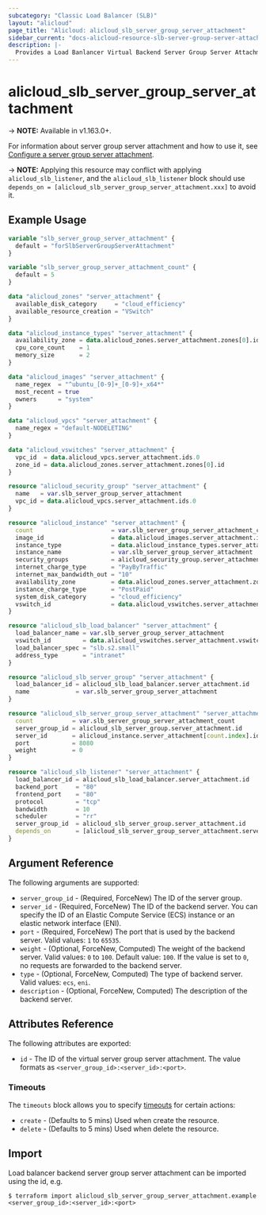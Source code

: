 ```yaml
---
subcategory: "Classic Load Balancer (SLB)"
layout: "alicloud"
page_title: "Alicloud: alicloud_slb_server_group_server_attachment"
sidebar_current: "docs-alicloud-resource-slb-server-group-server-attachment"
description: |-
  Provides a Load Banlancer Virtual Backend Server Group Server Attachment resource.
---
```


# alicloud\_slb\_server\_group\_server\_attachment

-> **NOTE:** Available in v1.163.0+.

For information about server group server attachment and how to use it, see [Configure a server group server attachment](https://www.alibabacloud.com/help/en/doc-detail/35218.html).

-> **NOTE:** Applying this resource may conflict with applying `alicloud_slb_listener`, 
and the `alicloud_slb_listener` block should use `depends_on = [alicloud_slb_server_group_server_attachment.xxx]` to avoid it.

## Example Usage

```terraform
variable "slb_server_group_server_attachment" {
  default = "forSlbServerGroupServerAttachment"
}

variable "slb_server_group_server_attachment_count" {
  default = 5
}

data "alicloud_zones" "server_attachment" {
  available_disk_category     = "cloud_efficiency"
  available_resource_creation = "VSwitch"
}

data "alicloud_instance_types" "server_attachment" {
  availability_zone = data.alicloud_zones.server_attachment.zones[0].id
  cpu_core_count    = 1
  memory_size       = 2
}

data "alicloud_images" "server_attachment" {
  name_regex  = "^ubuntu_[0-9]+_[0-9]+_x64*"
  most_recent = true
  owners      = "system"
}

data "alicloud_vpcs" "server_attachment" {
  name_regex = "default-NODELETING"
}

data "alicloud_vswitches" "server_attachment" {
  vpc_id  = data.alicloud_vpcs.server_attachment.ids.0
  zone_id = data.alicloud_zones.server_attachment.zones[0].id
}

resource "alicloud_security_group" "server_attachment" {
  name   = var.slb_server_group_server_attachment
  vpc_id = data.alicloud_vpcs.server_attachment.ids.0
}

resource "alicloud_instance" "server_attachment" {
  count                      = var.slb_server_group_server_attachment_count
  image_id                   = data.alicloud_images.server_attachment.images[0].id
  instance_type              = data.alicloud_instance_types.server_attachment.instance_types[0].id
  instance_name              = var.slb_server_group_server_attachment
  security_groups            = alicloud_security_group.server_attachment.*.id
  internet_charge_type       = "PayByTraffic"
  internet_max_bandwidth_out = "10"
  availability_zone          = data.alicloud_zones.server_attachment.zones[0].id
  instance_charge_type       = "PostPaid"
  system_disk_category       = "cloud_efficiency"
  vswitch_id                 = data.alicloud_vswitches.server_attachment.ids[0]
}

resource "alicloud_slb_load_balancer" "server_attachment" {
  load_balancer_name = var.slb_server_group_server_attachment
  vswitch_id         = data.alicloud_vswitches.server_attachment.vswitches.0.id
  load_balancer_spec = "slb.s2.small"
  address_type       = "intranet"
}

resource "alicloud_slb_server_group" "server_attachment" {
  load_balancer_id = alicloud_slb_load_balancer.server_attachment.id
  name             = var.slb_server_group_server_attachment
}

resource "alicloud_slb_server_group_server_attachment" "server_attachment" {
  count           = var.slb_server_group_server_attachment_count
  server_group_id = alicloud_slb_server_group.server_attachment.id
  server_id       = alicloud_instance.server_attachment[count.index].id
  port            = 8080
  weight          = 0
}

resource "alicloud_slb_listener" "server_attachment" {
  load_balancer_id = alicloud_slb_load_balancer.server_attachment.id
  backend_port     = "80"
  frontend_port    = "80"
  protocol         = "tcp"
  bandwidth        = 10
  scheduler        = "rr"
  server_group_id  = alicloud_slb_server_group.server_attachment.id
  depends_on       = [alicloud_slb_server_group_server_attachment.server_attachment]
}
```

## Argument Reference

The following arguments are supported:

* `server_group_id` - (Required, ForceNew) The ID of the server group.
* `server_id` - (Required, ForceNew) The ID of the backend server. You can specify the ID of an Elastic Compute Service (ECS) instance or an elastic network interface (ENI).
* `port` - (Required, ForceNew) The port that is used by the backend server. Valid values: `1` to `65535`.
* `weight` - (Optional, ForceNew, Computed) The weight of the backend server. Valid values: `0` to `100`. Default value: `100`. If the value is set to `0`, no requests are forwarded to the backend server.
* `type` - (Optional, ForceNew, Computed) The type of backend server. Valid values: `ecs`, `eni`.
* `description` - (Optional, ForceNew, Computed) The description of the backend server.


## Attributes Reference

The following attributes are exported:

* `id` - The ID of the virtual server group server attachment. The value formats as `<server_group_id>:<server_id>:<port>`.

### Timeouts

The `timeouts` block allows you to specify [timeouts](https://www.terraform.io/docs/configuration-0-11/resources.html#timeouts) for certain actions:

* `create` - (Defaults to 5 mins) Used when create the resource.
* `delete` - (Defaults to 5 mins) Used when delete the resource.


## Import

Load balancer backend server group server attachment can be imported using the id, e.g.

```shell
$ terraform import alicloud_slb_server_group_server_attachment.example <server_group_id>:<server_id>:<port>
```
